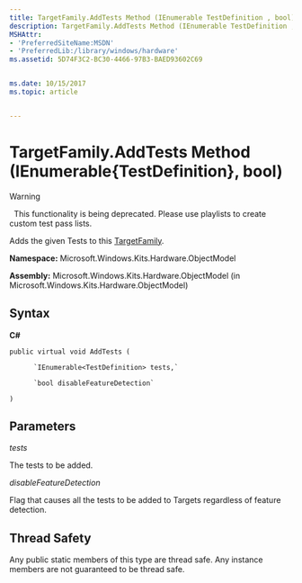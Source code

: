 ```yaml
---
title: TargetFamily.AddTests Method (IEnumerable TestDefinition , bool)
description: TargetFamily.AddTests Method (IEnumerable TestDefinition , bool)
MSHAttr:
- 'PreferredSiteName:MSDN'
- 'PreferredLib:/library/windows/hardware'
ms.assetid: 5D74F3C2-BC30-4466-97B3-BAED93602C69


ms.date: 10/15/2017
ms.topic: article


---
```


# TargetFamily.AddTests Method (IEnumerable{TestDefinition}, bool)

>[!WARNING]
>  This functionality is being deprecated. Please use playlists to create custom test pass lists.

 

Adds the given Tests to this [TargetFamily](targetfamily-class.md).

**Namespace:** Microsoft.Windows.Kits.Hardware.ObjectModel

**Assembly:** Microsoft.Windows.Kits.Hardware.ObjectModel (in Microsoft.Windows.Kits.Hardware.ObjectModel)

## <span id="Syntax"></span><span id="syntax"></span><span id="SYNTAX"></span>Syntax


**C#**

`public virtual void AddTests (`

          `IEnumerable<TestDefinition> tests,`

          `bool disableFeatureDetection`

`)`

## <span id="Parameters"></span><span id="parameters"></span><span id="PARAMETERS"></span>Parameters


*tests*

 The tests to be added.

*disableFeatureDetection*

Flag that causes all the tests to be added to Targets regardless of feature detection.

## <span id="Thread_Safety"></span><span id="thread_safety"></span><span id="THREAD_SAFETY"></span>Thread Safety


Any public static members of this type are thread safe. Any instance members are not guaranteed to be thread safe.

 

 






